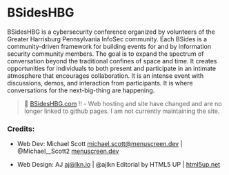 # BSidesHBG

BSidesHBG is a cybersecurity conference organized by volunteers of the Greater Harrisburg Pennsylvania InfoSec community.  Each BSides is a community-driven framework for building events for and by information security community members.  The goal is to expand the spectrum of conversation beyond the traditional confines of space and time.  It creates opportunities for individuals to both present and participate in an intimate atmosphere that encourages collaboration. It is an intense event with discussions, demos, and interaction from participants. It is where conversations for the next-big-thing are happening. 


> :link: [BSidesHBG.com](https://www.bsideshbg.com)
> ‼️ - Web hosting and site have changed and are no longer linked to github pages. I am not currently maintaining the site. 



### Credits:

- Web Dev:
	Michael Scott
	michael.scott@menuscreen.dev | @Michael__Scott2
	[menuscreen.dev](https://menuscreen.dev)

- Web Design:
	AJ
	aj@lkn.io | @ajlkn
	Editorial by HTML5 UP | [html5up.net](https://html5up.net)

